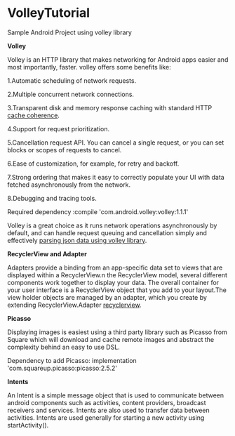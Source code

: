 # VolleyTutorial
Sample Android Project using volley library

**Volley**

Volley is an HTTP library that makes networking for Android apps easier and most importantly, faster. volley offers some benefits like:

1.Automatic scheduling of network requests.


2.Multiple concurrent network connections.


3.Transparent disk and memory response caching with standard HTTP [cache coherence](https://en.wikipedia.org/wiki/Cache_coherence).


4.Support for request prioritization.


5.Cancellation request API. You can cancel a single request, or you can set blocks or scopes of requests to cancel.


6.Ease of customization, for example, for retry and backoff.


7.Strong ordering that makes it easy to correctly populate your UI with data fetched asynchronously from the network.


8.Debugging and tracing tools.

Required dependency :compile 'com.android.volley:volley:1.1.1'

Volley is a great choice as it runs network operations asynchronously by default, and can handle request queuing and cancellation 
simply and effectively  [parsing json data using volley library](https://www.thorntech.com/2016/03/parsing-json-android-using-volley-library/).


**RecyclerView and Adapter**

Adapters provide a binding from an app-specific data set to views that are displayed within a RecyclerView.n the RecyclerView model,
several different components work together to display your data. The overall container for your user interface is a RecyclerView object that
you add to your layout.The view holder objects are managed by an adapter, which you create by extending RecyclerView.Adapter [recyclerview](https://developer.android.com/guide/topics/ui/layout/recyclerview).


**Picasso**

Displaying images is easiest using a third party library such as Picasso from Square which will download and cache remote images and 
abstract the complexity behind an easy to use DSL.

Dependency to add Picasso:
    implementation 'com.squareup.picasso:picasso:2.5.2'
    
    
**Intents**


An Intent is a simple message object that is used to communicate between android components such as activities, content providers, 
broadcast receivers and services. Intents are also used to transfer data between activities. Intents are used generally for starting 
a new activity using startActivity().


